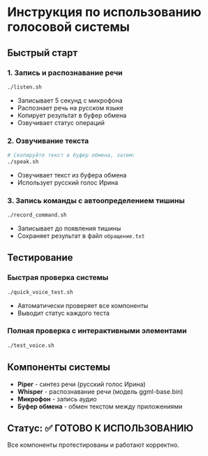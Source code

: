 # Инструкция по использованию голосовой системы

## Быстрый старт

### 1. Запись и распознавание речи
```bash
./listen.sh
```
- Записывает 5 секунд с микрофона
- Распознает речь на русском языке
- Копирует результат в буфер обмена
- Озвучивает статус операций

### 2. Озвучивание текста
```bash
# Скопируйте текст в буфер обмена, затем:
./speak.sh
```
- Озвучивает текст из буфера обмена
- Использует русский голос Ирина

### 3. Запись команды с автоопределением тишины
```bash
./record_command.sh
```
- Записывает до появления тишины
- Сохраняет результат в файл `обращение.txt`

## Тестирование

### Быстрая проверка системы
```bash
./quick_voice_test.sh
```
- Автоматически проверяет все компоненты
- Выводит статус каждого теста

### Полная проверка с интерактивными элементами
```bash
./test_voice.sh
```

## Компоненты системы

- **Piper** - синтез речи (русский голос Ирина)
- **Whisper** - распознавание речи (модель ggml-base.bin)
- **Микрофон** - запись аудио
- **Буфер обмена** - обмен текстом между приложениями

## Статус: ✅ ГОТОВО К ИСПОЛЬЗОВАНИЮ

Все компоненты протестированы и работают корректно. 